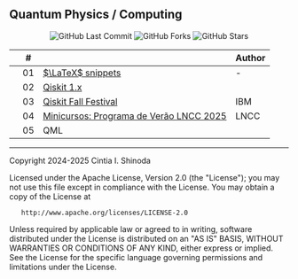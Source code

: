 ## Quantum Physics / Computing

<p align="center">
  <img src="https://img.shields.io/github/last-commit/cintia-shinoda/quantum" alt="GitHub Last Commit" />
  <img src="https://img.shields.io/github/forks/cintia-shinoda/quantum" alt="GitHub Forks" />
  <img src="https://img.shields.io/github/stars/cintia-shinoda/quantum" alt="GitHub Stars" />
</p>

|  | # |  | Author |
|:---:|:---:|:-------|:-------|
|  | 01 | [$\LaTeX$ snippets](https://github.com/cintia-shinoda/quantum/tree/master/01-LaTeX-snippets) | - |
|  | 02 | [Qiskit 1.x](https://github.com/cintia-shinoda/quantum/tree/master/02-Qiskit) |  |
|  | 03 | [Qiskit Fall Festival](https://github.com/cintia-shinoda/quantum/tree/master/03-Qiskit-Fall-Fest) | IBM |
|  | 04 | [Minicursos: Programa de Verão LNCC 2025](https://github.com/cintia-shinoda/quantum/tree/master/04-Verao-LNCC-2025) | LNCC |
|  | 05 | QML |  |


---

Copyright 2024-2025 Cintia I. Shinoda

   Licensed under the Apache License, Version 2.0 (the "License");
   you may not use this file except in compliance with the License.
   You may obtain a copy of the License at

       http://www.apache.org/licenses/LICENSE-2.0

   Unless required by applicable law or agreed to in writing, software
   distributed under the License is distributed on an "AS IS" BASIS,
   WITHOUT WARRANTIES OR CONDITIONS OF ANY KIND, either express or implied.
   See the License for the specific language governing permissions and
   limitations under the License.
